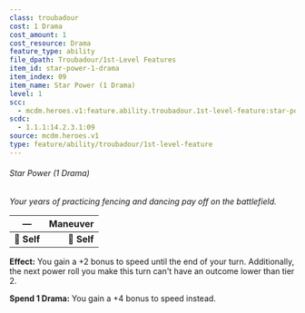 ```yaml
---
class: troubadour
cost: 1 Drama
cost_amount: 1
cost_resource: Drama
feature_type: ability
file_dpath: Troubadour/1st-Level Features
item_id: star-power-1-drama
item_index: 09
item_name: Star Power (1 Drama)
level: 1
scc:
  - mcdm.heroes.v1:feature.ability.troubadour.1st-level-feature:star-power-1-drama
scdc:
  - 1.1.1:14.2.3.1:09
source: mcdm.heroes.v1
type: feature/ability/troubadour/1st-level-feature
---
```


###### Star Power (1 Drama)

*Your years of practicing fencing and dancing pay off on the battlefield.*

| **—**       | **Maneuver** |
| ----------- | -----------: |
| **📏 Self** |  **🎯 Self** |

**Effect:** You gain a +2 bonus to speed until the end of your turn. Additionally, the next power roll you make this turn can't have an outcome lower than tier 2.

**Spend 1 Drama:** You gain a +4 bonus to speed instead.
